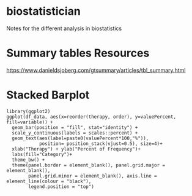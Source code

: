 # biostatistician
Notes for the different analysis in biostatistics

# Summary tables Resources
https://www.danieldsjoberg.com/gtsummary/articles/tbl_summary.html

# Stacked Barplot
```
library(ggplot2)
ggplot(df_data, aes(x=reorder(therapy, order), y=valuePercent, fill=variable)) +
  geom_bar(position = "fill", stat="identity") +
  scale_y_continuous(labels = scales::percent) +
  geom_text(aes(label=paste0(valuePercent*100,"%")),
            position= position_stack(vjust=0.5), size=4)+
  xlab("Therapy") + ylab("Percent of Frequency")+ 
  labs(fill="Category")+
  theme_bw() +
  theme(panel.border = element_blank(), panel.grid.major = element_blank(),
        panel.grid.minor = element_blank(), axis.line = element_line(colour = "black"), 
        legend.position = "top")
```
